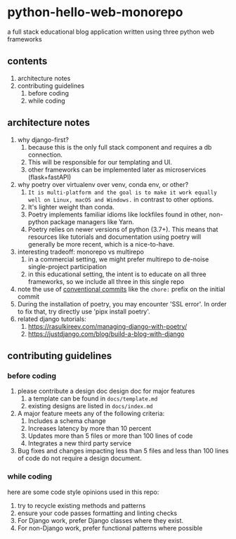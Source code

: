 # python-hello-web-monorepo

a full stack educational blog application written using three python web frameworks

## contents

1. architecture notes
2. contributing guidelines
   1. before coding
   2. while coding

## architecture notes

1. why django-first?
   1. because this is the only full stack component and requires a db connection.
   2. This will be responsible for our templating and UI.
   3. other frameworks can be implemented later as microservices (flask+fastAPI)
2. why poetry over virtualenv over venv, conda env, or other?
   1. `It is multi-platform and the goal is to make it work equally well on Linux, macOS and Windows.` in contrast to other options.
   2. It's lighter weight than conda.
   3. Poetry implements familiar idioms like lockfiles found in other, non-python package managers like Yarn.
   4. Poetry relies on newer versions of python (3.7+). This means that resources like tutorials and documentation using poetry will generally be more recent, which is a nice-to-have.
3. interesting tradeoff: monorepo vs multirepo
   1. in a commercial setting, we might prefer multirepo to de-noise single-project participation
   2. in this educational setting, the intent is to educate on all three frameworks, so we include all three in this single repo
4. note the use of [conventional commits](https://www.conventionalcommits.org/en/v1.0.0/) like the `chore:` prefix on the initial commit
5. During the installation of poetry, you may encounter 'SSL error'. In order to fix that, try directly use 'pipx install poetry'.
6. related django tutorials:
   1. https://rasulkireev.com/managing-django-with-poetry/
   2. https://justdjango.com/blog/build-a-blog-with-django

## contributing guidelines

### before coding

1. please contribute a design doc design doc for major features
   1. a template can be found in `docs/template.md`
   2. existing designs are listed in `docs/index.md`
2. A major feature meets any of the following criteria:
   1. Includes a schema change
   2. Increases latency by more than 10 percent
   3. Updates more than 5 files or more than 100 lines of code
   4. Integrates a new third party service
3. Bug fixes and changes impacting less than 5 files and less than 100 lines of code do not require a design document.

### while coding

here are some code style opinions used in this repo:

1. try to recycle existing methods and patterns
2. ensure your code passes formatting and linting checks
3. For Django work, prefer Django classes where they exist.
4. For non-Django work, prefer functional patterns where possible
